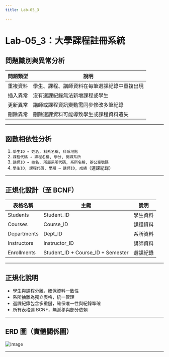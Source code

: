 ```yaml
---
title: Lab-05_3

---
```


# **Lab-05_3：大學課程註冊系統**

## 問題識別與異常分析

| 問題類型 | 說明 |
|----------|------|
| 重複資料 | 學生、課程、講師資料在每筆選課紀錄中重複出現 |
| 插入異常 | 沒有選課紀錄無法新增課程或學生 |
| 更新異常 | 講師或課程資訊變動需同步修改多筆紀錄 |
| 刪除異常 | 刪除選課資料可能導致學生或課程資料遺失 |

---

## 函數相依性分析

1. `學生ID → 姓名, 科系名稱, 科系地點`
2. `課程代碼 → 課程名稱, 學分, 開課系所`
3. `講師ID → 姓名, 所屬系所代碼, 系所名稱, 辦公室號碼`
4. `學生ID, 課程代碼, 學期 → 講師ID, 成績`（選課紀錄）

---

## 正規化設計（至 BCNF）

| 表格名稱 | 主鍵 | 說明 |
|----------|------|------|
| Students | Student_ID | 學生資料 |
| Courses | Course_ID | 課程資料 |
| Departments | Dept_ID | 系所資料 |
| Instructors | Instructor_ID | 講師資料 |
| Enrollments | Student_ID + Course_ID + Semester | 選課紀錄 |

---

## 正規化說明

- 學生與課程分離，確保資料一致性
- 系所抽離為獨立表格，統一管理
- 選課紀錄包含多重鍵，確保唯一性與紀錄準確
- 所有表格達 BCNF，無遞移與部分依賴

---

## ERD 圖（實體關係圖）
![image](https://hackmd.io/_uploads/SJJlmGCbee.png)

---
